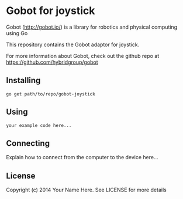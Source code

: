 # Gobot for joystick

Gobot (http://gobot.io/) is a library for robotics and physical computing using Go

This repository contains the Gobot adaptor for joystick.

For more information about Gobot, check out the github repo at
https://github.com/hybridgroup/gobot

## Installing

    go get path/to/repo/gobot-joystick

## Using

    your example code here...

## Connecting

Explain how to connect from the computer to the device here...

## License

Copyright (c) 2014 Your Name Here. See LICENSE for more details
